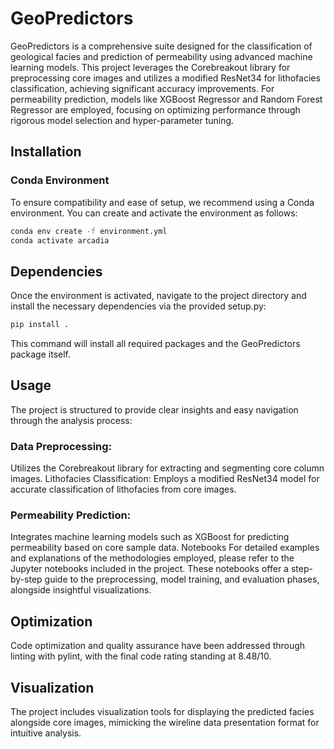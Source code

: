 # GeoPredictors

GeoPredictors is a comprehensive suite designed for the classification of geological facies and prediction of permeability using advanced machine learning models. This project leverages the Corebreakout library for preprocessing core images and utilizes a modified ResNet34 for lithofacies classification, achieving significant accuracy improvements. For permeability prediction, models like XGBoost Regressor and Random Forest Regressor are employed, focusing on optimizing performance through rigorous model selection and hyper-parameter tuning.

## Installation

### Conda Environment

To ensure compatibility and ease of setup, we recommend using a Conda environment. You can create and activate the environment as follows:

```bash
conda env create -f environment.yml
conda activate arcadia
```

## Dependencies

Once the environment is activated, navigate to the project directory and install the necessary dependencies via the provided setup.py:

```bash
pip install .
```

This command will install all required packages and the GeoPredictors package itself.

## Usage

The project is structured to provide clear insights and easy navigation through the analysis process:

### Data Preprocessing:

Utilizes the Corebreakout library for extracting and segmenting core column images.
Lithofacies Classification: Employs a modified ResNet34 model for accurate classification of lithofacies from core images.
### Permeability Prediction:

Integrates machine learning models such as XGBoost for predicting permeability based on core sample data.
Notebooks
For detailed examples and explanations of the methodologies employed, please refer to the Jupyter notebooks included in the project. These notebooks offer a step-by-step guide to the preprocessing, model training, and evaluation phases, alongside insightful visualizations.

## Optimization

Code optimization and quality assurance have been addressed through linting with pylint, with the final code rating standing at 8.48/10.

## Visualization

The project includes visualization tools for displaying the predicted facies alongside core images, mimicking the wireline data presentation format for intuitive analysis.
